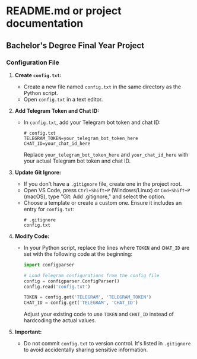 # README.md or project documentation
## Bachelor's Degree Final Year Project
### Configuration File

1. **Create `config.txt`:**
   - Create a new file named `config.txt` in the same directory as the Python script.
   - Open `config.txt` in a text editor.

2. **Add Telegram Token and Chat ID:**
   - In `config.txt`, add your Telegram bot token and chat ID:
     ```
     # config.txt
     TELEGRAM_TOKEN=your_telegram_bot_token_here
     CHAT_ID=your_chat_id_here
     ```
     Replace `your_telegram_bot_token_here` and `your_chat_id_here` with your actual Telegram bot token and chat ID.

3. **Update Git Ignore:**
   - If you don't have a `.gitignore` file, create one in the project root.
   - Open VS Code, press `Ctrl+Shift+P` (Windows/Linux) or `Cmd+Shift+P` (macOS), type "Git: Add .gitignore," and select the option.
   - Choose a template or create a custom one. Ensure it includes an entry for `config.txt`:
     ```
     # .gitignore
     config.txt
     ```

4. **Modify Code:**
   - In your Python script, replace the lines where `TOKEN` and `CHAT_ID` are set with the following code at the beginning:
     ```python
     import configparser

     # Load Telegram configurations from the config file
     config = configparser.ConfigParser()
     config.read('config.txt')

     TOKEN = config.get('TELEGRAM', 'TELEGRAM_TOKEN')
     CHAT_ID = config.get('TELEGRAM', 'CHAT_ID')
     ```
     Adjust your existing code to use `TOKEN` and `CHAT_ID` instead of hardcoding the actual values.

5. **Important:**
   - Do not commit `config.txt` to version control. It's listed in `.gitignore` to avoid accidentally sharing sensitive information.
